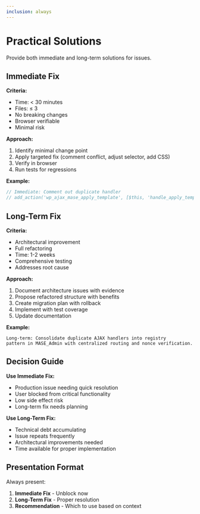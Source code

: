 ```yaml
---
inclusion: always
---
```


# Practical Solutions

Provide both immediate and long-term solutions for issues.

## Immediate Fix

**Criteria:**
- Time: < 30 minutes
- Files: ≤ 3
- No breaking changes
- Browser verifiable
- Minimal risk

**Approach:**
1. Identify minimal change point
2. Apply targeted fix (comment conflict, adjust selector, add CSS)
3. Verify in browser
4. Run tests for regressions

**Example:**
```php
// Immediate: Comment out duplicate handler
// add_action('wp_ajax_mase_apply_template', [$this, 'handle_apply_template']);
```

## Long-Term Fix

**Criteria:**
- Architectural improvement
- Full refactoring
- Time: 1-2 weeks
- Comprehensive testing
- Addresses root cause

**Approach:**
1. Document architecture issues with evidence
2. Propose refactored structure with benefits
3. Create migration plan with rollback
4. Implement with test coverage
5. Update documentation

**Example:**
```
Long-term: Consolidate duplicate AJAX handlers into registry
pattern in MASE_Admin with centralized routing and nonce verification.
```

## Decision Guide

**Use Immediate Fix:**
- Production issue needing quick resolution
- User blocked from critical functionality
- Low side effect risk
- Long-term fix needs planning

**Use Long-Term Fix:**
- Technical debt accumulating
- Issue repeats frequently
- Architectural improvements needed
- Time available for proper implementation

## Presentation Format

Always present:
1. **Immediate Fix** - Unblock now
2. **Long-Term Fix** - Proper resolution
3. **Recommendation** - Which to use based on context

